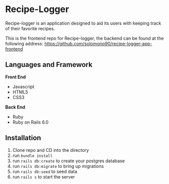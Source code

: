 # Recipe-Logger

Recipe-logger is an application designed to aid its users with keeping track of their favorite recipes.


This is the frontend repo for Recipe-logger, the backend can be found at the following address: https://github.com/solomonp90/recipe-logger-app-frontend

## Languages and Framework
**Front End**
* Javascript
* HTML5
* CSS3

**Back End**
* Ruby
* Ruby on Rails 6.0


## Installation 
1. Clone repo and CD into the directory
2. run `bundle install`
3. run `rails db:create` to create your postgres database
4. run `rails db:migrate` to bring up migrations
5. run `rails db:seed` to seed data
6. run `rails s` to start the server


